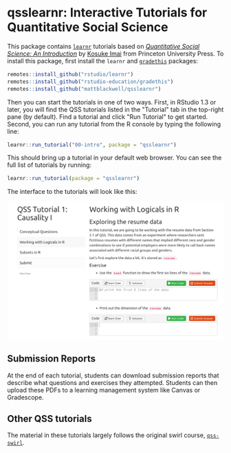 # qsslearnr: Interactive Tutorials for Quantitative Social Science

This package contains [`learnr`](https://rstudio.github.io/learnr/index.html) tutorials based on [*Quantitative Social Science: An Introduction*](http://qss.princeton.press/) by [Kosuke Imai](https://imai.fas.harvard.edu/) from Princeton University Press. To install this package, first install the `learnr` and [`gradethis`](https://github.com/rstudio-education/gradethis) packages:

``` r
remotes::install_github("rstudio/learnr")
remotes::install_github("rstudio-education/gradethis")
remotes::install_github("mattblackwell/qsslearnr")
```

Then you can start the tutorials in one of two ways. First, in RStudio 1.3 or later, you will find the QSS tutorials listed in the "Tutorial" tab in the top-right pane (by default). Find a tutorial and click "Run Tutorial" to get started. Second, you can run any tutorial from the R console by typing the following line: 

``` r
learnr::run_tutorial("00-intro", package = "qsslearnr")
```

This should bring up a tutorial in your default web browser. You can see the full list of tutorials by running:

``` r
learnr::run_tutorial(package = "qsslearnr")
```

The interface to the tutorials will look like this:

![Screenshot of qsslearnr](man/figures/qsslearnr-screenshot.png)


## Submission Reports

At the end of each tutorial, students can download submission reports that describe what questions and exercises they attempted. Students can then upload these PDFs to a learning management system like Canvas or Gradescope. 

## Other QSS tutorials

The material in these tutorials largely follows the original swirl course, [`qss-swirl`](https://github.com/kosukeimai/qss-swirl). 
